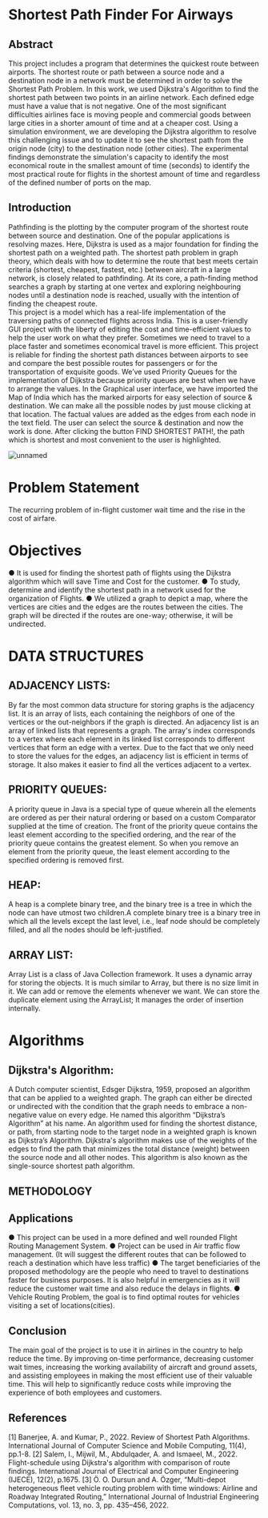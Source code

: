 # Shortest Path Finder For Airways

## Abstract
This project includes a program that determines the quickest route between airports. The shortest route or path between a source node and a destination node in a network must be determined in order to solve the Shortest Path Problem. In this work, we used Dijkstra's Algorithm to find the shortest path between two points in an airline network. Each defined edge must have a value that is not negative. One of the most significant difficulties airlines face is moving people and commercial goods between large cities in a shorter amount of time and at a cheaper cost. Using a simulation environment, we are developing the Dijkstra algorithm to resolve this challenging issue and to update it to see the shortest path from the origin node (city) to the destination node (other cities). The experimental findings demonstrate the simulation's capacity to identify the most economical route in the smallest amount of time (seconds) to identify the most practical route for flights in the shortest amount of time and regardless of the defined number of ports on the map.

## Introduction
Pathfinding is the plotting by the computer program of the shortest route between source and destination. One of the popular applications is resolving mazes. Here, Dijkstra is used as a major foundation for finding the shortest path on a weighted path. The shortest path problem in graph theory, which deals with how to determine the route that best meets certain criteria (shortest, cheapest, fastest, etc.) between aircraft in a large network, is closely related to pathfinding. At its core, a path-finding method searches a graph by starting at one vertex and exploring neighbouring nodes until a destination node is reached, usually with the intention of finding the cheapest route.  
This project is a model which has a real-life implementation of the traversing paths of connected flights across India. This is a user-friendly GUI project with the liberty of editing the cost and time-efficient values to help the user work on what they prefer. Sometimes we need to travel to a place faster and sometimes economical travel is more efficient. This project is reliable for finding the shortest path distances between airports to see and compare the best possible routes for passengers or for the transportation of exquisite goods.
We’ve used Priority Queues for the implementation of Dijkstra because priority queues are best when we have to arrange the values. In the Graphical user interface, we have imported the Map of India which has the marked airports for easy selection of source & destination. We can make all the possible nodes by just mouse clicking at that location. The factual values are added as the edges from each node in the text field. The user can select the source & destination and now the work is done. After clicking the button FIND SHORTEST PATH!, the path which is shortest and most convenient to the user is highlighted. 


![unnamed](https://user-images.githubusercontent.com/78655015/204598638-6e07472c-1f58-487d-9ec0-6b464ea90d5b.png)


# Problem Statement
The recurring problem of in-flight customer wait time and the rise in the cost of airfare.

# Objectives

● It is used for finding the shortest path of flights using the Dijkstra algorithm which will save Time and Cost for the customer.
● To study, determine and identify the shortest path in a network used for the organization of Flights.
● We utilized a graph to depict a map, where the vertices are cities and the edges are the routes between the cities. The graph will be directed if the routes are one-way; otherwise, it will be undirected.


# DATA STRUCTURES
## ADJACENCY LISTS: 
By far the most common data structure for storing graphs is the adjacency list. It is an array of lists, each containing the neighbors of one of the vertices or the out-neighbors if the graph is directed.
An adjacency list is an array of linked lists that represents a graph. The array's index corresponds to a vertex where each element in its linked list corresponds to different vertices that form an edge with a vertex.
Due to the fact that we only need to store the values for the edges, an adjacency list is efficient in terms of storage. It also makes it easier to find all the vertices adjacent to a vertex.


## PRIORITY QUEUES: 
A priority queue in Java is a special type of queue wherein all the elements are ordered as per their natural ordering or based on a custom Comparator supplied at the time of creation.
The front of the priority queue contains the least element according to the specified ordering, and the rear of the priority queue contains the greatest element.
So when you remove an element from the priority queue, the least element according to the specified ordering is removed first.

## HEAP:
A heap is a complete binary tree, and the binary tree is a tree in which the node can have utmost two children.A complete binary tree is a binary tree in which all the levels except the last level, i.e., leaf node should be completely filled, and all the nodes should be left-justified.

## ARRAY LIST: 
Array List is a class of Java Collection framework. It uses a dynamic array for storing the objects. It is much similar to Array, but there is no size limit in it. We can add or remove the elements whenever we want. We can store the duplicate element using the ArrayList; It manages the order of insertion internally.

# Algorithms
## Dijkstra's Algorithm:
A Dutch computer scientist, Edsger Dijkstra, 1959, proposed an algorithm that can be applied to a weighted graph. The graph can either be directed or undirected with the condition that the graph needs to embrace a non-negative value on every edge. He named this algorithm “Dijkstra’s Algorithm” at his name.
An algorithm used for finding the shortest distance, or path, from starting node to the target node in a weighted graph is known as Dijkstra’s Algorithm.
Dijkstra's algorithm makes use of the weights of the edges to find the path that minimizes the total distance (weight) between the source node and all other nodes. This algorithm is also known as the single-source shortest path algorithm.

## METHODOLOGY


## Applications
● This project can be used in a more defined and well rounded Flight Routing Management System.
● Project can be used in Air traffic flow management. (It will suggest the different routes that can be followed to reach a destination which have less traffic) 
● The target beneficiaries of the proposed methodology are the people who need to travel to destinations faster for business purposes. It is also helpful in emergencies as it will reduce the customer wait time and also reduce the delays in flights.
● Vehicle Routing Problem, the goal is to find optimal routes for vehicles visiting a set of locations(cities).


## Conclusion

The main goal of the project is to use it in airlines in the country to help reduce the time. By improving on-time performance, decreasing customer wait times, increasing the working availability of aircraft and ground assets, and assisting employees in making the most efficient use of their valuable time. This will help to significantly reduce costs while improving the experience of both employees and customers.


## References
[1] Banerjee, A. and Kumar, P., 2022. Review of Shortest Path Algorithms. International Journal of Computer Science and Mobile Computing, 11(4), pp.1-8.
[2] Salem, I., Mijwil, M., Abdulqader, A. and Ismaeel, M., 2022. Flight-schedule using Dijkstra's algorithm with comparison of route findings. International Journal of Electrical and Computer Engineering (IJECE), 12(2), p.1675.
[3] Ö. O. Dursun and A. Özger, “Multi-depot heterogeneous fleet vehicle routing problem with time windows: Airline and Roadway Integrated Routing,” International Journal of Industrial Engineering Computations, vol. 13, no. 3, pp. 435–456, 2022. 



